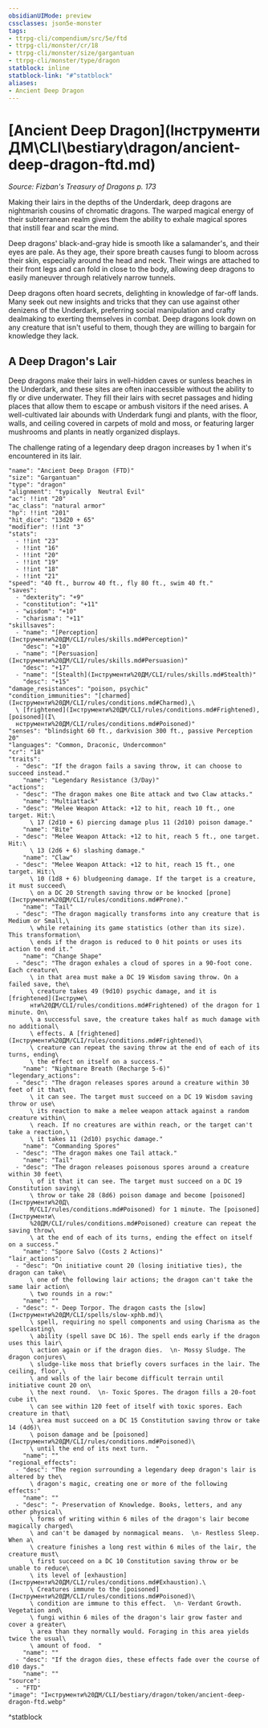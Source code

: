 ```yaml
---
obsidianUIMode: preview
cssclasses: json5e-monster
tags:
- ttrpg-cli/compendium/src/5e/ftd
- ttrpg-cli/monster/cr/18
- ttrpg-cli/monster/size/gargantuan
- ttrpg-cli/monster/type/dragon
statblock: inline
statblock-link: "#^statblock"
aliases:
- Ancient Deep Dragon
---
```

# [Ancient Deep Dragon](Інструменти ДМ\CLI\bestiary\dragon/ancient-deep-dragon-ftd.md)
*Source: Fizban's Treasury of Dragons p. 173*  

Making their lairs in the depths of the Underdark, deep dragons are nightmarish cousins of chromatic dragons. The warped magical energy of their subterranean realm gives them the ability to exhale magical spores that instill fear and scar the mind.

Deep dragons' black-and-gray hide is smooth like a salamander's, and their eyes are pale. As they age, their spore breath causes fungi to bloom across their skin, especially around the head and neck. Their wings are attached to their front legs and can fold in close to the body, allowing deep dragons to easily maneuver through relatively narrow tunnels.

Deep dragons often hoard secrets, delighting in knowledge of far-off lands. Many seek out new insights and tricks that they can use against other denizens of the Underdark, preferring social manipulation and crafty dealmaking to exerting themselves in combat. Deep dragons look down on any creature that isn't useful to them, though they are willing to bargain for knowledge they lack.

## A Deep Dragon's Lair

Deep dragons make their lairs in well-hidden caves or sunless beaches in the Underdark, and these sites are often inaccessible without the ability to fly or dive underwater. They fill their lairs with secret passages and hiding places that allow them to escape or ambush visitors if the need arises. A well-cultivated lair abounds with Underdark fungi and plants, with the floor, walls, and ceiling covered in carpets of mold and moss, or featuring larger mushrooms and plants in neatly organized displays.

The challenge rating of a legendary deep dragon increases by 1 when it's encountered in its lair.

```statblock
"name": "Ancient Deep Dragon (FTD)"
"size": "Gargantuan"
"type": "dragon"
"alignment": "typically  Neutral Evil"
"ac": !!int "20"
"ac_class": "natural armor"
"hp": !!int "201"
"hit_dice": "13d20 + 65"
"modifier": !!int "3"
"stats":
  - !!int "23"
  - !!int "16"
  - !!int "20"
  - !!int "19"
  - !!int "18"
  - !!int "21"
"speed": "40 ft., burrow 40 ft., fly 80 ft., swim 40 ft."
"saves":
  - "dexterity": "+9"
  - "constitution": "+11"
  - "wisdom": "+10"
  - "charisma": "+11"
"skillsaves":
  - "name": "[Perception](Інструменти%20ДМ/CLI/rules/skills.md#Perception)"
    "desc": "+10"
  - "name": "[Persuasion](Інструменти%20ДМ/CLI/rules/skills.md#Persuasion)"
    "desc": "+17"
  - "name": "[Stealth](Інструменти%20ДМ/CLI/rules/skills.md#Stealth)"
    "desc": "+15"
"damage_resistances": "poison, psychic"
"condition_immunities": "[charmed](Інструменти%20ДМ/CLI/rules/conditions.md#Charmed),\
  \ [frightened](Інструменти%20ДМ/CLI/rules/conditions.md#Frightened), [poisoned](І\
  нструменти%20ДМ/CLI/rules/conditions.md#Poisoned)"
"senses": "blindsight 60 ft., darkvision 300 ft., passive Perception 20"
"languages": "Common, Draconic, Undercommon"
"cr": "18"
"traits":
  - "desc": "If the dragon fails a saving throw, it can choose to succeed instead."
    "name": "Legendary Resistance (3/Day)"
"actions":
  - "desc": "The dragon makes one Bite attack and two Claw attacks."
    "name": "Multiattack"
  - "desc": "Melee Weapon Attack: +12 to hit, reach 10 ft., one target. Hit:\
      \ 17 (2d10 + 6) piercing damage plus 11 (2d10) poison damage."
    "name": "Bite"
  - "desc": "Melee Weapon Attack: +12 to hit, reach 5 ft., one target. Hit:\
      \ 13 (2d6 + 6) slashing damage."
    "name": "Claw"
  - "desc": "Melee Weapon Attack: +12 to hit, reach 15 ft., one target. Hit:\
      \ 10 (1d8 + 6) bludgeoning damage. If the target is a creature, it must succeed\
      \ on a DC 20 Strength saving throw or be knocked [prone](Інструменти%20ДМ/CLI/rules/conditions.md#Prone)."
    "name": "Tail"
  - "desc": "The dragon magically transforms into any creature that is Medium or Small,\
      \ while retaining its game statistics (other than its size). This transformation\
      \ ends if the dragon is reduced to 0 hit points or uses its action to end it."
    "name": "Change Shape"
  - "desc": "The dragon exhales a cloud of spores in a 90-foot cone. Each creature\
      \ in that area must make a DC 19 Wisdom saving throw. On a failed save, the\
      \ creature takes 49 (9d10) psychic damage, and it is [frightened](Інструме\
      нти%20ДМ/CLI/rules/conditions.md#Frightened) of the dragon for 1 minute. On\
      \ a successful save, the creature takes half as much damage with no additional\
      \ effects. A [frightened](Інструменти%20ДМ/CLI/rules/conditions.md#Frightened)\
      \ creature can repeat the saving throw at the end of each of its turns, ending\
      \ the effect on itself on a success."
    "name": "Nightmare Breath (Recharge 5-6)"
"legendary_actions":
  - "desc": "The dragon releases spores around a creature within 30 feet of it that\
      \ it can see. The target must succeed on a DC 19 Wisdom saving throw or use\
      \ its reaction to make a melee weapon attack against a random creature within\
      \ reach. If no creatures are within reach, or the target can't take a reaction,\
      \ it takes 11 (2d10) psychic damage."
    "name": "Commanding Spores"
  - "desc": "The dragon makes one Tail attack."
    "name": "Tail"
  - "desc": "The dragon releases poisonous spores around a creature within 30 feet\
      \ of it that it can see. The target must succeed on a DC 19 Constitution saving\
      \ throw or take 28 (8d6) poison damage and become [poisoned](Інструменти%20Д\
      М/CLI/rules/conditions.md#Poisoned) for 1 minute. The [poisoned](Інструменти\
      %20ДМ/CLI/rules/conditions.md#Poisoned) creature can repeat the saving throw\
      \ at the end of each of its turns, ending the effect on itself on a success."
    "name": "Spore Salvo (Costs 2 Actions)"
"lair_actions":
  - "desc": "On initiative count 20 (losing initiative ties), the dragon can take\
      \ one of the following lair actions; the dragon can't take the same lair action\
      \ two rounds in a row:"
    "name": ""
  - "desc": "- Deep Torpor. The dragon casts the [slow](Інструменти%20ДМ/CLI/spells/slow-xphb.md)\
      \ spell, requiring no spell components and using Charisma as the spellcasting\
      \ ability (spell save DC 16). The spell ends early if the dragon uses this lair\
      \ action again or if the dragon dies.  \n- Mossy Sludge. The dragon conjures\
      \ sludge-like moss that briefly covers surfaces in the lair. The ceiling, floor,\
      \ and walls of the lair become difficult terrain until initiative count 20 on\
      \ the next round.  \n- Toxic Spores. The dragon fills a 20-foot cube it\
      \ can see within 120 feet of itself with toxic spores. Each creature in that\
      \ area must succeed on a DC 15 Constitution saving throw or take 14 (4d6)\
      \ poison damage and be [poisoned](Інструменти%20ДМ/CLI/rules/conditions.md#Poisoned)\
      \ until the end of its next turn.  "
    "name": ""
"regional_effects":
  - "desc": "The region surrounding a legendary deep dragon's lair is altered by the\
      \ dragon's magic, creating one or more of the following effects:"
    "name": ""
  - "desc": "- Preservation of Knowledge. Books, letters, and any other physical\
      \ forms of writing within 6 miles of the dragon's lair become magically charged\
      \ and can't be damaged by nonmagical means.  \n- Restless Sleep. When a\
      \ creature finishes a long rest within 6 miles of the lair, the creature must\
      \ first succeed on a DC 10 Constitution saving throw or be unable to reduce\
      \ its level of [exhaustion](Інструменти%20ДМ/CLI/rules/conditions.md#Exhaustion).\
      \ Creatures immune to the [poisoned](Інструменти%20ДМ/CLI/rules/conditions.md#Poisoned)\
      \ condition are immune to this effect.  \n- Verdant Growth. Vegetation and\
      \ fungi within 6 miles of the dragon's lair grow faster and cover a greater\
      \ area than they normally would. Foraging in this area yields twice the usual\
      \ amount of food.  "
    "name": ""
  - "desc": "If the dragon dies, these effects fade over the course of d10 days."
    "name": ""
"source":
  - "FTD"
"image": "Інструменти%20ДМ/CLI/bestiary/dragon/token/ancient-deep-dragon-ftd.webp"
```
^statblock
